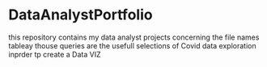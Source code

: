 # DataAnalystPortfolio
this repository contains my data analyst projects
concerning the file names tableay thouse queries are the usefull selections of Covid data exploration inprder tp create a Data VIZ
